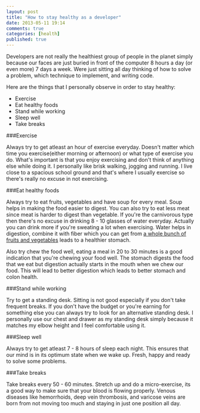 ```yaml
---
layout: post
title: "How to stay healthy as a developer"
date: 2013-05-11 19:14
comments: true
categories: [health]
published: true
---
```


Developers are not really the healthiest group of people in the planet simply because our faces are just buried in front of the computer 8 hours a day (or even more) 7 days a week. Were just sitting all day thinking of how to solve a problem, which technique to implement, and writing code. 


<!--More-->


Here are the things that I personally observe in order to stay healthy:

- Exercise
- Eat healthy foods 
- Stand while working
- Sleep well
- Take breaks


###Exercise

Always try to get atleast an hour of exercise everyday. Doesn't matter which time you exercise(either morning or afternoon) or what type of exercise you do. What's important is that you enjoy exercising and don't think of anything else while doing it.
I personally like brisk walking, jogging and running. I live close to a spacious school ground and that's where I usually exercise so there's really no excuse in not exercising.  


###Eat healthy foods 

Always try to eat fruits, vegetables and have soup for every meal.
Soup helps in making the food easier to digest. 
You can also try to eat less meat since meat is harder to digest than vegetable.
If you're the carnivorous type then there's no excuse in drinking 8 - 10 glasses of water everyday. Actually you can drink more if you're sweating a lot when exercising. Water helps in digestion, combine it with fiber which you can get from [a whole bunch of fruits and vegetables](http://www.doctoroz.com/videos/50-fiber-rich-foods) leads to a healthier stomach.

Also try chew the food well, eating a meal in 20 to 30 minutes is a good indication that you're chewing your food well. The stomach digests the food that we eat but digestion actually starts in the mouth when we chew our food.
This will lead to better digestion which leads to better stomach and colon health. 


###Stand while working

Try to get a standing desk. Sitting is not good especially if you don't take frequent breaks.
If you don't have the budget or you're earning for something else you can always try to look for an alternative standing desk. I personally use our chest and drawer as my standing desk simply because it matches my elbow height and I feel comfortable using it.


###Sleep well

Always try to get atleast 7 - 8 hours of sleep each night. 
This ensures that our mind is in its optimum state when we wake up.
Fresh, happy and ready to solve some problems.


###Take breaks

Take breaks every 50 - 60 minutes. Stretch up and do a micro-exercise, its a good way to make sure that your blood is flowing properly. Venous diseases like hemorrhoids, deep vein thrombosis, and varicose veins are born from not moving too much and staying in just one position all day. 
